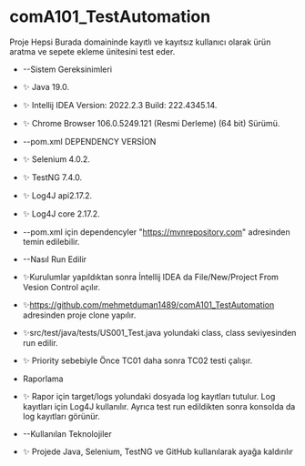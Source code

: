 





# comA101_TestAutomation




Proje Hepsi Burada domaininde kayıtlı ve kayıtsız kullanıcı olarak ürün aratma ve sepete ekleme ünitesini test eder.


- --Sistem Gereksinimleri

- :sparkles: Java 19.0.
- :sparkles: Intellij IDEA  Version: 2022.2.3  Build: 222.4345.14.
- :sparkles: Chrome Browser 106.0.5249.121 (Resmi Derleme) (64 bit) Sürümü.




- --pom.xml DEPENDENCY VERSİON

- :sparkles: Selenium 4.0.2.
- :sparkles: TestNG 7.4.0.
- :sparkles: Log4J api2.17.2.
- :sparkles: Log4J core 2.17.2.
- --pom.xml için dependencyler      "https://mvnrepository.com" adresinden temin edilebilir.




- --Nasıl Run Edilir

- :sparkles:Kurulumlar yapıldıktan sonra İntellij IDEA da File/New/Project From Vesion Control açılır.
- :sparkles:https://github.com/mehmetduman1489/comA101_TestAutomation adresinden proje clone yapılır.
- :sparkles:src/test/java/tests/US001_Test.java yolundaki class, class seviyesinden run edilir.
- :sparkles: Priority sebebiyle Önce TC01 daha sonra TC02 testi çalışır.





- Raporlama

- :sparkles: Rapor için target/logs yolundaki dosyada log kayıtları tutulur. Log kayıtları için Log4J kullanılır. Ayrıca test run edildikten sonra konsolda da log kayıtları görünür.




- --Kullanılan Teknolojiler

- :sparkles: Projede Java, Selenium, TestNG ve GitHub kullanılarak ayağa kaldırılır




